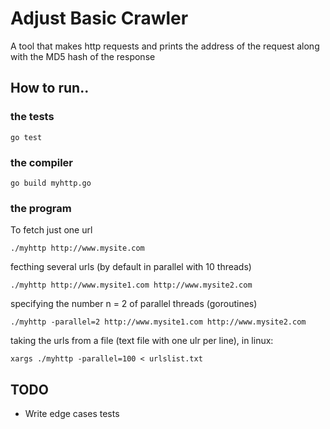 # Adjust Basic Crawler

A tool that makes http requests and prints the address of the request along with the MD5 hash of the response

## How to run..

###  the tests

`go test`

###  the compiler 

`go build myhttp.go`

###  the program 

To fetch just one url

`./myhttp http://www.mysite.com`

fecthing several urls (by default in parallel with 10 threads)

`./myhttp http://www.mysite1.com http://www.mysite2.com`

specifying the number n = 2 of parallel threads (goroutines)

`./myhttp -parallel=2 http://www.mysite1.com http://www.mysite2.com`

taking the urls from a file (text file with one ulr per line), in linux:

`xargs ./myhttp -parallel=100 < urlslist.txt`

## TODO

- Write edge cases tests
